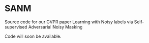 # SANM
Source code for our CVPR paper Learning with Noisy labels via Self-supervised Adversarial Noisy Masking

Code will soon be available.
